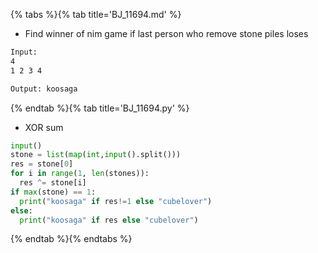 {% tabs %}{% tab title='BJ_11694.md' %}

* Find winner of nim game if last person who remove stone piles loses

```txt
Input:
4
1 2 3 4

Output: koosaga
```

{% endtab %}{% tab title='BJ_11694.py' %}

* XOR sum

```py
input()
stone = list(map(int,input().split()))
res = stone[0]
for i in range(1, len(stones)):
  res ^= stone[i]
if max(stone) == 1:
  print("koosaga" if res!=1 else "cubelover")
else:
  print("koosaga" if res else "cubelover")
```

{% endtab %}{% endtabs %}
